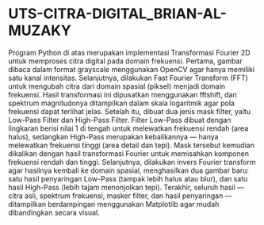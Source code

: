 # UTS-CITRA-DIGITAL_BRIAN-AL-MUZAKY

Program Python di atas merupakan implementasi Transformasi Fourier 2D untuk memproses citra digital pada domain frekuensi. Pertama, gambar dibaca dalam format grayscale menggunakan OpenCV agar hanya memiliki satu kanal intensitas. Selanjutnya, dilakukan Fast Fourier Transform (FFT) untuk mengubah citra dari domain spasial (piksel) menjadi domain frekuensi. Hasil transformasi ini dipusatkan menggunakan fftshift, dan spektrum magnitudonya ditampilkan dalam skala logaritmik agar pola frekuensi dapat terlihat jelas. Setelah itu, dibuat dua jenis mask filter, yaitu Low-Pass Filter dan High-Pass Filter. Filter Low-Pass dibuat dengan lingkaran berisi nilai 1 di tengah untuk melewatkan frekuensi rendah (area halus), sedangkan High-Pass merupakan kebalikannya — hanya melewatkan frekuensi tinggi (area detail dan tepi). Mask tersebut kemudian dikalikan dengan hasil transformasi Fourier untuk memisahkan komponen frekuensi rendah dan tinggi. Selanjutnya, dilakukan invers Fourier transform agar hasilnya kembali ke domain spasial, menghasilkan dua gambar baru: satu hasil penyaringan Low-Pass (tampak lebih halus atau blur), dan satu hasil High-Pass (lebih tajam menonjolkan tepi). Terakhir, seluruh hasil — citra asli, spektrum frekuensi, masker filter, dan hasil penyaringan — ditampilkan berdampingan menggunakan Matplotlib agar mudah dibandingkan secara visual.
